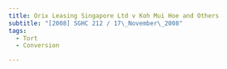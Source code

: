 ```yaml
---
title: Orix Leasing Singapore Ltd v Koh Mui Hoe and Others 
subtitle: "[2008] SGHC 212 / 17\_November\_2008"
tags:
  - Tort
  - Conversion

---
```


